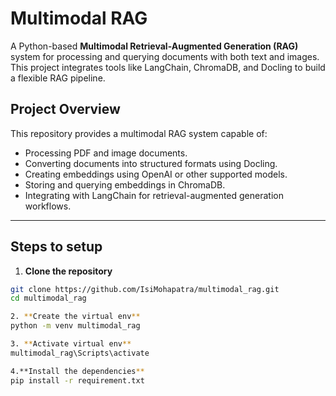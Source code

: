 # Multimodal RAG

A Python-based **Multimodal Retrieval-Augmented Generation (RAG)** system for processing and querying documents with both text and images. This project integrates tools like LangChain, ChromaDB, and Docling to build a flexible RAG pipeline.

## Project Overview

This repository provides a multimodal RAG system capable of:

- Processing PDF and image documents.
- Converting documents into structured formats using Docling.
- Creating embeddings using OpenAI or other supported models.
- Storing and querying embeddings in ChromaDB.
- Integrating with LangChain for retrieval-augmented generation workflows.

---

## Steps to setup

1. **Clone the repository**
```bash
git clone https://github.com/IsiMohapatra/multimodal_rag.git
cd multimodal_rag

2. **Create the virtual env**
python -m venv multimodal_rag

3. **Activate virtual env**
multimodal_rag\Scripts\activate

4.**Install the dependencies**
pip install -r requirement.txt

